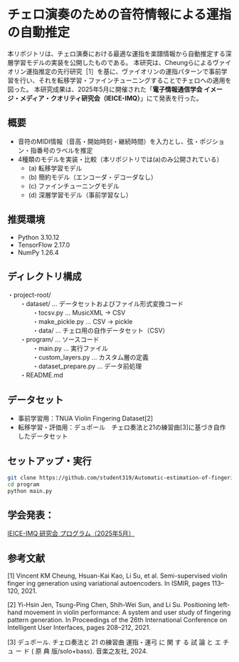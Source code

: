 # チェロ演奏のための音符情報による運指の自動推定

本リポジトリは、チェロ演奏における最適な運指を楽譜情報から自動推定する深層学習モデルの実装を公開したものである。
本研究は、Cheungらによるヴァイオリン運指推定の先行研究［1］を基に、ヴァイオリンの運指パターンで事前学習を行い、それを転移学習・ファインチューニングすることでチェロへの適用を図った。
本研究成果は、2025年5月に開催された「**電子情報通信学会 イメージ・メディア・クオリティ研究会（IEICE-IMQ）**」にて発表を行った。

## 概要

- 音符のMIDI情報（音高・開始時刻・継続時間）を入力とし、弦・ポジション・指番号のラベルを推定
- 4種類のモデルを実装・比較（本リポジトリでは(a)のみ公開されている）
  - (a) 転移学習モデル
  - (b) 簡約モデル（エンコーダ・デコーダなし）
  - (c) ファインチューニングモデル
  - (d) 深層学習モデル（事前学習なし）

## 推奨環境

- Python 3.10.12
- TensorFlow 2.17.0
- NumPy 1.26.4

## ディレクトリ構成

・project-root/  
　　・dataset/ … データセットおよびファイル形式変換コード  
　　　　・tocsv.py … MusicXML → CSV  
　　　　・make_pickle.py … CSV → pickle  
　　　　・data/ … チェロ用の自作データセット（CSV）  
　　・program/ … ソースコード  
　　　　・main.py … 実行ファイル  
　　　　・custom_layers.py … カスタム層の定義  
　　　　・dataset_prepare.py … データ前処理  
　　・README.md  

## データセット

- 事前学習用：TNUA Violin Fingering Dataset[2]
- 転移学習・評価用：デュポール　チェロ奏法と21の練習曲[3]に基づき自作したデータセット


## セットアップ・実行

```bash  
git clone https://github.com/student319/Automatic-estimation-of-fingerings-by-note-information-for-cello-performance.git  
cd program
python main.py
```


## 学会発表：  
[IEICE-IMQ 研究会 プログラム（2025年5月）](https://ken.ieice.org/ken/program/index.php?tgs_regid=29051ffd263895bed9d2b9d591ba66c06956421ef30b5393bfa12d1b707d3f7a&tgid=IEICE-IMQ)


## 参考文献

[1] Vincent KM Cheung, Hsuan-Kai Kao, Li Su, et al. Semi-supervised violin finger ing generation using variational autoencoders. In ISMIR, pages 113–120, 2021.

[2] Yi-Hsin Jen, Tsung-Ping Chen, Shih-Wei Sun, and Li Su. Positioning left-hand movement in violin performance: A system and user study of fingering pattern generation. In Proceedings of the 26th International Conference on Intelligent User Interfaces, pages 208–212, 2021.

[3] デュポール. チェロ奏法と 21 の練習曲 運指・運弓 に 関 す る 試 論 と エ チ ュ ー ド ( 原 典 版/solo+bass). 音楽之友社, 2024.
